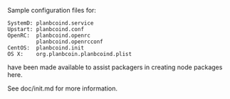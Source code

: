 Sample configuration files for:
```
SystemD: planbcoind.service
Upstart: planbcoind.conf
OpenRC:  planbcoind.openrc
         planbcoind.openrcconf
CentOS:  planbcoind.init
OS X:    org.planbcoin.planbcoind.plist
```
have been made available to assist packagers in creating node packages here.

See doc/init.md for more information.
